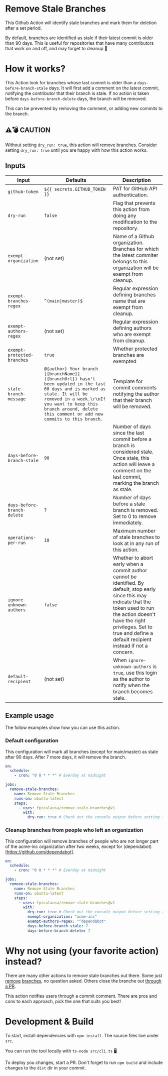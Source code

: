 # Remove Stale Branches

This Github Action will identify stale branches and mark them for deletion after a set period.

By default, branches are identified as stale if their latest commit is older than 90 days.
This is useful for repositories that have many contributors that work on and off, and may forget to cleanup 🧹

# How it works?

This Action look for branches whose last commit is older than a `days-before-branch-stale` days. It will first add a comment on the latest commit, notifying the contributor that their branch is stale. If no action is taken before `days-before-branch-delete` days, the branch will be removed.

This can be prevented by removing the comment, or adding new commits to the branch.

## ⚠️💣 CAUTION

Without setting `dry_run: true`, this action will remove branches. Consider setting `dry_run: true` until you are happy with how this action works.

## Inputs

| Input                       | Defaults                                                                                                                                                                                                                                           | Description                                                                                                                                                                                                                                                    |
|-----------------------------|----------------------------------------------------------------------------------------------------------------------------------------------------------------------------------------------------------------------------------------------------|----------------------------------------------------------------------------------------------------------------------------------------------------------------------------------------------------------------------------------------------------------------|
| `github-token`              | `${{ secrets.GITHUB_TOKEN }}`                                                                                                                                                                                                                      | PAT for GitHub API authentication.                                                                                                                                                                                                                             |
| `dry-run`                   | `false`                                                                                                                                                                                                                                            | Flag that prevents this action from doing any modification to the repository.                                                                                                                                                                                  |
| `exempt-organization`       | (not set)                                                                                                                                                                                                                                          | Name of a Github organization. Branches for which the latest commiter belongs to this organization will be exempt from cleanup.                                                                                                                                |
| `exempt-branches-regex`     | `^(main\|master)$`                                                                                                                                                                                                                                 | Regular expression defining branches name that are exempt from cleanup.                                                                                                                                                                                        |
| `exempt-authors-regex`      | (not set)                                                                                                                                                                                                                                          | Regular expression defining authors who are exempt from cleanup.                                                                                                                                                                                               |
| `exempt-protected-branches` | `true`                                                                                                                                                                                                                                             | Whether protected branches are exempted                                                                                                                                                                                                                        |
| `stale-branch-message`      | `@{author} Your branch [{branchName}]({branchUrl}) hasn't been updated in the last 60 days and is marked as stale. It will be removed in a week.\r\nIf you want to keep this branch around, delete this comment or add new commits to this branch.` | Template for commit comments notifying the author that their branch will be removed.                                                                                                                                                                           |
| `days-before-branch-stale`  | `90`                                                                                                                                                                                                                                               | Number of days since the last commit before a branch is considered stale. Once stale, this action will leave a comment on the last commit, marking the branch as stale.                                                                                        |
| `days-before-branch-delete` | `7`                                                                                                                                                                                                                                                | Number of days before a stale branch is removed. Set to 0 to remove immediately.                                                                                                                                                                               |
| `operations-per-run`        | `10`                                                                                                                                                                                                                                               | Maximum number of stale branches to look at in any run of this action.                                                                                                                                                                                         |
| `ignore-unknown-authors`    | `false`                                                                                                                                                                                                                                            | Whether to abort early when a commit author cannot be identified. By default, stop early since this may indicate that the token used to run the action doesn't have the right privileges. Set to true and define a default recipient instead if not a concern. |
| `default-recipient`         | (not set)                                                                                                                                                                                                                                          | When `ignore-unknown-authors` is `true`, use this login as the author to notify when the branch becomes stale.                                                                                                                                                 |

## Example usage

The follow examples show how you can use this action.

### Default configuration

This configuration will mark all branches (except for main/master) as stale after 90 days. After 7 more days, it will remove the branch.

```yml
on:
  schedule:
    - cron: "0 0 * * *" # Everday at midnight

jobs:
  remove-stale-branches:
    name: Remove Stale Branches
    runs-on: ubuntu-latest
    steps:
      - uses: fpicalausa/remove-stale-branches@v1
        with:
          dry-run: true # Check out the console output before setting this to false
```

### Cleanup branches from people who left an organization

This configuration will remove branches of people who are not longer part of the acme-inc organization after two weeks, except for (dependabot)[https://github.com/dependabot].

```yml
on:
  schedule:
    - cron: "0 0 * * *" # Everday at midnight

jobs:
  remove-stale-branches:
    name: Remove Stale Branches
    runs-on: ubuntu-latest
    steps:
      - uses: fpicalausa/remove-stale-branches@v1
        with:
          dry-run: true # Check out the console output before setting this to false
          exempt-organization: "acme-inc"
          exempt-authors-regex: "^dependabot"
          days-before-branch-stale: 7
          days-before-branch-delete: 7
```

# Why not using (your favorite action) instead?

There are many other actions to remove stale branches out there. Some just [remove](https://github.com/beatlabs/delete-old-branches-action) [branches](https://github.com/cultureamp/delete-old-branches-action), no question asked. Others close the branche out [through a PR](https://github.com/etiennemartin/stale-branch-action).

This action notifies users through a commit comment. There are pros and cons to each approach, pick the one that suits you best!

# Development & Build

To start, install dependencies with `npm install`. The source files live under `src`.

You can run the tool locally with `ts-node src/cli.ts` 🖥️

To deploy you changes, start a PR. Don't forget to run `npm build` and include changes to the `dist` dir in your commit.
